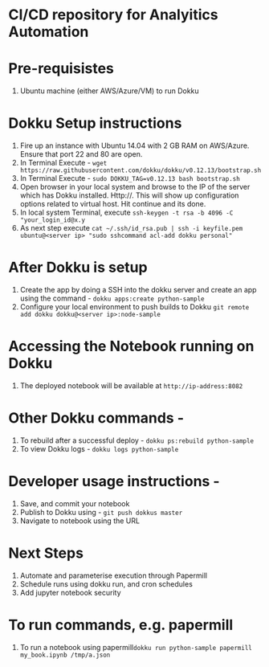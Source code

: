 # CI/CD repository for Analyitics Automation

# Pre-requisistes 

1. Ubuntu machine (either AWS/Azure/VM) to run Dokku


# Dokku Setup instructions 

1. Fire up an instance with Ubuntu 14.04 with 2 GB RAM on AWS/Azure. Ensure that port 22 and 80 are open.
2. In Terminal Execute - `wget https://raw.githubusercontent.com/dokku/dokku/v0.12.13/bootstrap.sh`
3. In Terminal Execute - `sudo DOKKU_TAG=v0.12.13 bash bootstrap.sh`
4. Open browser in your local system and browse to the IP of the server which has Dokku installed. Http://<ip of server>. This will show up configuration options related to virtual host. Hit continue and its done.
5. In local system Terminal, execute `ssh-keygen -t rsa -b 4096 -C "your_login_id@x.y`
6. As next step execute `cat ~/.ssh/id_rsa.pub | ssh -i keyfile.pem ubuntu@<server ip> "sudo sshcommand acl-add dokku personal"`
  
 
# After Dokku is setup 
1. Create the app by doing a SSH into the dokku server and create an app using the command - `dokku apps:create python-sample`
2. Configure your local environment to push builds to Dokku `git remote add dokku dokku@<server ip>:node-sample`

# Accessing the Notebook running on Dokku 
1. The deployed notebook will be available at `http://ip-address:8082`

# Other Dokku commands - 
1. To rebuild after a successful deploy - `dokku ps:rebuild python-sample`
2. To view Dokku logs - `dokku logs python-sample`
 
# Developer usage instructions - 
1. Save, and commit your notebook 
2. Publish to Dokku using - `git push dokkus master`
3. Navigate to notebook using the URL 

# Next Steps 
1. Automate and parameterise execution through Papermill
2. Schedule runs using dokku run, and cron schedules
3. Add jupyter notebook security

# To run commands, e.g. papermill 
1. To run a notebook using papermill`dokku run python-sample papermill my_book.ipynb /tmp/a.json`
